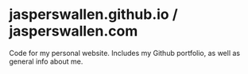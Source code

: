 # jasperswallen.github.io / jasperswallen.com
Code for my personal website. Includes my Github portfolio, as well as general info about me.